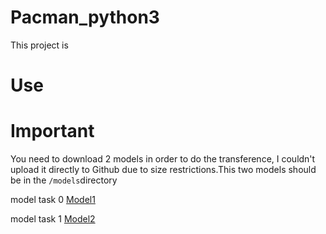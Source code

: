 # Pacman_python3
This project is 




# Use




# Important
You need to download 2 models in order to do the transference, I couldn't upload it directly to Github due to size restrictions.This two models should be in the
`/models`directory

model task 0 [Model1](https://drive.google.com/file/d/14ObAYHNWIO9jS1yfnY1-CiyqgzosmCV2/view?usp=sharing)

model task 1 [Model2](https://drive.google.com/file/d/1QifvqTpnngVA6eyU147BaSQS6jp4SKHo/view?usp=sharing)










